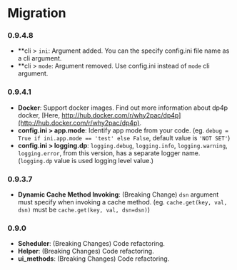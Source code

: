 # Migration

### 0.9.4.8

* **cli > `ini`: Argument added. You can the specify config.ini file name as a cli argument.
* **cli > `mode`: Argument removed. Use config.ini instead of `mode` cli argument. 

### 0.9.4.1

* **Docker**: Support docker images. Find out more information about dp4p docker, [Here, http://hub.docker.com/r/why2pac/dp4p](http://hub.docker.com/r/why2pac/dp4p).
* **config.ini > app.mode**: Identify app mode from your code. (eg. `debug = True if ini.app.mode == 'test' else False`, default value is `'NOT SET'`)
* **config.ini > logging.dp**: `logging.debug`, `logging.info`, `logging.warning`, `logging.error`, from this version, has a separate logger name. (`logging.dp` value is used logging level value.) 

### 0.9.3.7

* **Dynamic Cache Method Invoking**: (Breaking Change) `dsn` argument must specify when invoking a cache method. (eg. `cache.get(key, val, dsn)` must be `cache.get(key, val, dsn=dsn)`)

### 0.9.0

* **Scheduler**: (Breaking Changes) Code refactoring.
* **Helper**: (Breaking Changes) Code refactoring.
* **ui_methods**: (Breaking Changes) Code refactoring.
